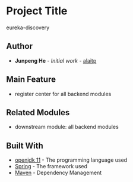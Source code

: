 # Project Title

eureka-discovery

## Author

* **Junpeng He** - *Initial work* - [alaitp](https://junpengalaitp.github.io/alaitp-frontend/)

## Main Feature
* register center for all backend modules

## Related Modules
* downstream module: all backend modules

## Built With

* [openjdk 11](https://openjdk.java.net/projects/jdk/11/) - The programming language used
* [Spring](https://spring.io/) - The framework used
* [Maven](https://maven.apache.org/) - Dependency Management


